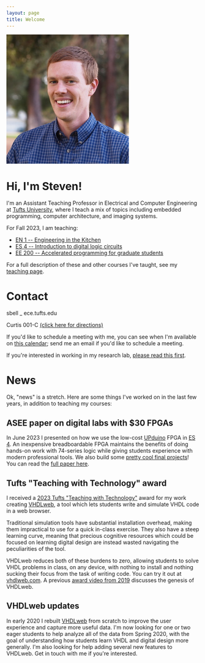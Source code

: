 ```yaml
---
layout: page
title: Welcome
---
```

<img class="floater" src="assets/img/portrait.jpg" />

# Hi, I'm Steven!

I'm an Assistant Teaching Professor in Electrical and Computer Engineering at [Tufts University](http://engineering.tufts.edu/ece), where I teach a mix of topics including embedded programming, computer architecture, and imaging systems.

For Fall 2023, I am teaching:
* [EN 1 -- Engineering in the Kitchen](http://www.ece.tufts.edu/en/1EK)
* [ES 4 -- Introduction to digital logic circuits](http://www.ece.tufts.edu/es/4)
* [EE 200 -- Accelerated programming for graduate students](http://www.ece.tufts.edu/ee/200)

For a full description of these and other courses I've taught, see my [teaching page](teaching).

# Contact

sbell _ ece.tufts.edu

Curtis 001-C [(click here for directions)](http://www.ece.tufts.edu/en/1EK/finding_my_office.html)

If you'd like to schedule a meeting with me, you can see when I'm available on [this calendar](https://calendar.google.com/calendar/embed?src=jqv8i8fejpbggot1r8k7qooqoc%40group.calendar.google.com&ctz=America%2FNew_York&mode=WEEK); send me an email if you'd like to schedule a meeting.

If you're interested in working in my research lab, [please read this first](working_with_me).

# News
Ok, "news" is a stretch.  Here are some things I've worked on in the last few years, in addition to teaching my courses:

## ASEE paper on digital labs with $30 FPGAs
In June 2023 I presented on how we use the low-cost [UPduino](https://tinyvision.ai/products/upduino-v3-1) FPGA in [ES 4](http://www.ece.tufts.edu/es/4/).  An inexpensive breadboardable FPGA maintains the benefits of doing hands-on work with 74-series logic while giving students experience with modern professional tools.  We also build some [pretty cool final projects](http://www.ece.tufts.edu/es/4/past_projects.html)!  You can read the [full paper here](https://nemo.asee.org/public/conferences/327/papers/39742/view).

## Tufts "Teaching with Technology" award
I received a [2023 Tufts "Teaching with Technology"](https://sites.tufts.edu/ets/twtawards/) award for my work creating [VHDLweb](vhdlweb.com), a tool which lets students write and simulate VHDL code in a web browser.

Traditional simulation tools have substantial installation overhead, making them impractical to use for a quick in-class exercise.  They also have a steep learning curve, meaning that precious cognitive resources which could be focused on learning digital design are instead wasted navigating the peculiarities of the tool.

VHDLweb reduces both of these burdens to zero, allowing students to solve VHDL problems in class, on any device, with nothing to install and nothing sucking their focus from the task of writing code.
You can try it out at [vhdlweb.com](http://vhdlweb.com).  A previous [award video from 2019](https://sites.tufts.edu/ets/twtawards/teaching-with-technology-awards-past-winners/) discusses the genesis of VHDLweb.

## VHDLweb updates
In early 2020 I rebuilt [VHDLweb](vhdlweb.com) from scratch to improve the user experience and capture more useful data.  I'm now looking for one or two eager students to help analyze all of the data from Spring 2020, with the goal of understanding how students learn VHDL and digital design more generally.  I'm also looking for help adding several new features to VHDLweb.  Get in touch with me if you're interested.

